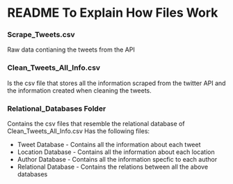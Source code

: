 # README To Explain How Files Work

### Scrape_Tweets.csv
Raw data contianing the tweets from the API

### Clean_Tweets_All_Info.csv 
Is the csv file that stores all the information scraped from the twitter API and the information created when cleaning the tweets. 

### Relational_Databases Folder
Contains the csv files that resemble the relational database of Clean_Tweets_All_Info.csv 
Has the following files:
* Tweet Database - Contains all the information about each tweet
* Location Database - Contains all the information about each location
* Author Database - Contains all the information specfic to each author
* Relational Database - Contains the relations between all the above databases
